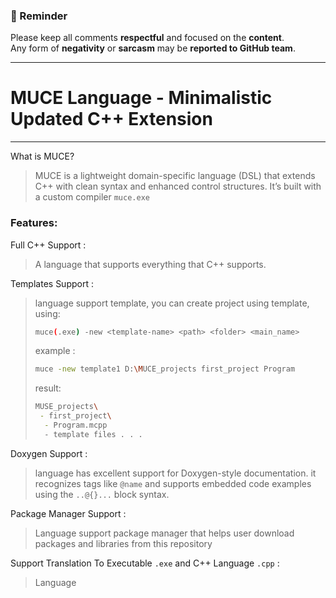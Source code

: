 ### 🚨 Reminder  
Please keep all comments **respectful** and focused on the **content**.  
Any form of **negativity** or **sarcasm** may be **reported to GitHub team**.  

---

# MUCE Language - Minimalistic Updated C++ Extension

---

What is MUCE?
> MUCE is a lightweight domain-specific language (DSL) that extends C++ with clean syntax and enhanced control structures.
> It’s built with a custom compiler `muce.exe`

### Features:

Full C++ Support :
> A language that supports everything that C++ supports.

Templates Support :
> language support template, you can create project using template, using:
> ```bash
> muce(.exe) -new <template-name> <path> <folder> <main_name>
> ```
> example : 
> ```bash
> muce -new template1 D:\MUCE_projects first_project Program
> ```
> result:
> ```bash
> MUSE_projects\
>  - first_project\
>   - Program.mcpp
>   - template files . . . 
> ```

Doxygen Support :
> language has excellent support for Doxygen-style documentation.
> it recognizes tags like `@name` and supports embedded code examples using the `..@{}...` block syntax.

Package Manager Support : 
> Language support package manager that helps user download packages and libraries from this repository

Support Translation To Executable `.exe` and C++ Language `.cpp` :
> Language 
